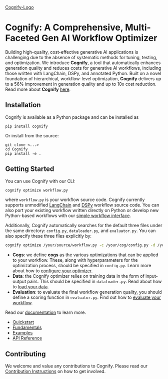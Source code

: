 [Cognify-Logo](cognify.jpg)

# Cognify: A Comprehensive, Multi-Faceted Gen AI Workflow Optimizer

Building high-quality, cost-effective generative AI applications is challenging due to the absence of systematic methods for tuning, testing, and optimization. We introduce **Cognify**, a tool that automatically enhances generation quality and reduces costs for generative AI workflows, including those written with LangChain, DSPy, and annotated Python. Built on a novel foundation of hierarchical, workflow-level optimization, **Cognify** delivers up to a 56% improvement in generation quality and up to 10x cost reduction. Read more about **Cognify** [here](https://mlsys.wuklab.io/posts/cognify/).

## Installation

Cognify is available as a Python package and can be installed as
```
pip install cognify
```

Or install from the source:
```
git clone <...>
cd Cognify
pip install -e .
```

## Getting Started

You can use Cognify with our CLI:
```bash
cognify optimize workflow.py   
```
where `workflow.py` is your workflow source code. Cognify currently supports unmodified [LangChain](https://github.com/langchain-ai/langchain) and [DSPy](https://github.com/stanfordnlp/dspy) workflow source code. You can also port your existing workflow written directly on Python or develop new Python-based workflows with our [simple workflow interface]().

Additionally, Cognify automatically searches for the default three files under the same directory: `config.py`, `dataloader.py`, and `evaluator.py`. You can also specify these three files explicitly by:
```bash
cognify optimize /your/source/workflow.py -c /your/cog/config.py -d /your/sample/dataloader.py -e /your/specified/evaluator.py  
```
- **Cogs**: we define **cogs** as the various optimizations that can be applied to your workflow. These, along with hyperparameters for the optimization process, should be specified in `config.py`. Learn more about how to [configure your optimizer]().
- **Data**: the Cognify optimizer relies on training data in the form of input-output pairs. This should be specified in `dataloader.py`. Read about how to [load your data]().
- **Evaluation**: to evaluate the final workflow generation quality, you should define a scoring function in `evaluator.py`. Find out how to [evaluate your workflow]().

Read our [documentation]() to learn more.

- [Quickstart]()
- [Fundamentals]()
- [Examples]()
- [API Reference]()


## Contributing

We welcome and value any contributions to Cognify. Please read our [Contribution Instructions]() on how to get involved.
